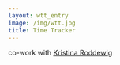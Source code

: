 ```yaml
---
layout: wtt_entry
image: /img/wtt.jpg
title: Time Tracker 
---
```

co-work with [Kristina Roddewig](http://www.ma-petite-vitrine.de/)
